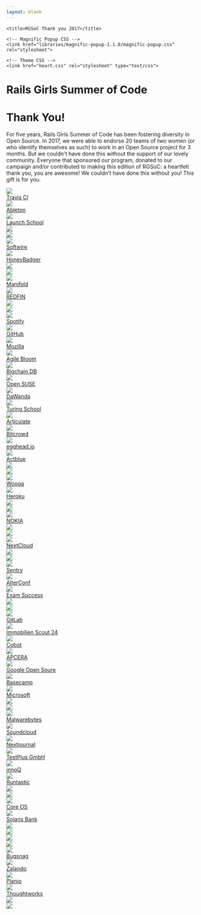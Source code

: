 ```yaml
---
layout: blank
---
```

<head>
  <meta charset="UTF-8">
    <meta name="viewport" content="width=device-width, initial-scale=1.0">
    <meta http-equiv="Cache-Control" content="public">
    <meta http-equiv="Cache-Control" content="max-age=3600">
    <meta http-equiv="Cache-Control" content="must-revalidate">

    <title>RGSoC Thank you 2017</title>

    <!-- Magnific Popup CSS -->
    <link href="libraries/magnific-popup-1.1.0/magnific-popup.css" rel="stylesheet">

    <!-- Theme CSS -->
    <link href="heart.css" rel="stylesheet" type="text/css">
</head>

<body>
    <div class="header">
        <h1>
            Rails Girls Summer of Code
        </h1>
    </div>
    <div class="headerText">
        <h1>
            Thank You!
        </h1>
        <p>
            For five years, Rails Girls Summer of Code has been fostering diversity in Open Source. In 2017, we were able to endorse 20 teams of two women (or who identify themselves as such) to work in an Open Source project for 3 months. But we couldn't have done this without the support of our lovely community. Everyone that sponsored our program, donated to our campaign and/or contributed to making this edition of RGSoC: a heartfelt thank you, you are awesome! We couldn't have done this without you! This gift is for you.
        </p>
    </div>
    <div class="wrapper">
        <div class= "centerWrapper">
            <div class="gridWrapper">
                <div></div>
                <div class="size5">
                    <a class="sponsorsBox" href="img/photos/heart.png" title="The astonishing RGSoC partner: Travis CI (image credits: Inês Coelho)">
                        <img src="img/photos_min/heart.png" class="photo_size5">
                        <div class="sponsorNameBox">
                            <div class="sponsorName">
                                Travis CI
                            </div>
                        </div>
                    </a>
                </div>
                <div class="size1">
                    <a class="sponsorsBox" href="img/photos/heart.png" title="Ableton, Bronze Sponsor of RGSoC 2017 (image credits: RGSoC)">
                        <img src="img/photos_min/heart.png" class="photo_size1">
                        <div class="sponsorNameBox">
                            <div class="sponsorName">
                                Ableton
                            </div>
                        </div>
                    </a>
                </div>
                <div class="size1">
                    <a class="sponsorsBox" href="img/photos/LaunchSchool.jpg" title="Launch School, proud 4th time sponsor of RGSoC (image credits: RGSoC)">
                        <img src="img/photos_min/LaunchSchool.jpg" class="photo_size1">
                        <div class="sponsorNameBox">
                            <div class="sponsorName">
                                Launch School
                            </div>
                        </div>
                    </a>
                </div>
                <div></div>
                <div class="size3">
                    <a class="sponsorsBox" href="img/photos/donors.jpg" title="All the superb persons that donated to make RGSoC 2017 a reality! (image credits: RGSoC)">
                        <img src="img/photos_min/donors.jpg" class="photo_size3">
                        <div class="sponsorNameBox">
                            <div class="sponsorName">
                                <img src="img/rgsoc.png" class="photo_size3">
                            </div>
                        </div>
                    </a>
                </div>
                <div class="size2V">
                    <a class="sponsorsBox" href="img/photos/softwire.jpg" title="Softwire, our silver sponsor (image credits: Janakshi Dulanga)">
                        <img src="img/photos_min/softwire.jpg" class="photo_size2V">
                        <div class="sponsorNameBox">
                            <div class="sponsorName">Softwire</div>
                        </div>
                    </a>
                </div>
                <div class="size1">
                    <a class="sponsorsBox" href="img/photos/honeybadger.jpg" title="HoneyBadger, fourth time sponsor of RGSoC (image credits: Jessica Leach)">
                        <img src="img/photos_min/honeybadger.jpg" class="photo_size1">
                        <div class="sponsorNameBox">
                            <div class="sponsorName">
                                HoneyBadger
                            </div>
                        </div>
                    </a>
                </div>
                <div class="size1">
                    <a class="sponsorsBox" href="img/photos/swag1.png" title="Our Swag package arrived to Albania! (Imeage Credits: team Codeaholics)">
                        <img src="img/photos_min/swag1.png" class="photo_size1">
                        <div class="sponsorNameBox">
                            <div class="sponsorName">
                                <img src="img/rgsoc.png" class="photo_size1">
                            </div>
                        </div>
                    </a>
                </div>
                <div></div>
                <div class="size1">
                    <a class="sponsorsBox" href="img/photos/heart.png" title="Our silver sponsor, Manifold (image credits: RGSoC)">
                        <img src="img/photos_min/heart.png" class="photo_size1">
                        <div class="sponsorNameBox">
                            <div class="sponsorName">
                                Manifold
                            </div>
                        </div>
                    </a>
                </div>
                <div class="size1">
                    <a class="sponsorsBox" href="img/photos/redfin.jpg" title="REDFIN, silver sponsor of RGSoC 2017 (image credits: RGSoC)">
                        <img src="img/photos_min/redfin.jpg" class="photo_size1">
                        <div class="sponsorNameBox">
                            <div class="sponsorName">
                                REDFIN
                            </div>
                        </div>
                    </a>
                </div> 
                <div class="size1">
                    <a class="sponsorsBox" href="img/photos/swag2.png" title="Our Swag packages arrive at every corner of the world! (image credits: Mayar Alaa)">
                        <img src="img/photos_min/swag2.png" class="photo_size1">
                        <div class="sponsorNameBox">
                            <div class="sponsorName">
                                <img src="img/rgsoc.png" class="photo_size1">
                            </div>
                        </div>
                    </a>
                </div>
                <div class="size1">
                    <a class="sponsorsBox" href="img/photos/heart.png" title="RGSoC silver sponsor - Spotify (image credits: )">
                        <img src="img/photos_min/heart.png" class="photo_size1">
                        <div class="sponsorNameBox">
                            <div class="sponsorName">
                                Spotify
                            </div>
                        </div>
                    </a>
                </div>
                <div class="size5">
                    <a class="sponsorsBox" href="img/photos/github.jpg" title="GitHub, our remarkable partner! (image credits: Y S Ramya)">
                        <img src="img/photos_min/github.jpg" class="photo_size5">
                        <div class="sponsorNameBox">
                            <div class="sponsorName">
                                GitHub
                            </div>
                        </div>
                    </a>
                </div>
                <div class="size2V">
                    <a class="sponsorsBox" href="img/photos/mozilla.jpg" title="Our silver sponsor Mozilla! (image credits: Anika Lindtner)">
                        <img src="img/photos_min/mozilla.jpg" class="photo_size2V">
                        <div class="sponsorNameBox">
                            <div class="sponsorName">
                                Mozilla
                            </div>
                        </div>
                    </a>
                </div>
                <div class="size1">
                    <a class="sponsorsBox" href="img/photos/agilebloom.jpg" title="Agile Bloom, our bronze sponsor (image credits: RGSoC)">
                        <img src="img/photos_min/agilebloom.jpg" class="photo_size1">
                        <div class="sponsorNameBox">
                            <div class="sponsorName">
                                Agile Bloom
                            </div>
                        </div>
                    </a>
                </div>
                <div class="size1">
                    <a class="sponsorsBox" href="img/photos/heart.png" title="RGSoC 2017 bronze sponsor: Bigchain DB (image credits: RGSoC)">
                        <img src="img/photos_min/heart.png" class="photo_size1">
                        <div class="sponsorNameBox">
                            <div class="sponsorName">
                                Bigchain DB
                            </div>
                        </div>
                    </a>
                </div>
                <div class="size1">
                    <a class="sponsorsBox" href="img/photos/openSUSE.jpg" title="Open SUSE's Geeko chameleon, our bronze sponsor (image credits: Jona Azizaj)">
                        <img src="img/photos_min/openSUSE.jpg" class="photo_size1">
                        <div class="sponsorNameBox">
                            <div class="sponsorName">
                                Open SUSE
                            </div>
                        </div>
                    </a>
                </div>
                <div class="size2H">
                    <a class="sponsorsBox" href="img/photos/dawanda.jpg" title="Proud 4th time RGSoC sponsor, Da Wanda! (image credits: RGSoC)">
                        <img src="img/photos_min/dawanda.jpg" class="photo_size2H">
                        <div class="sponsorNameBox">
                            <div class="sponsorName">
                                DaWanda
                            </div>
                        </div>
                    </a>
                </div>
                <div class="size1">
                    <a class="sponsorsBox" href="img/photos/turing.jpg" title="Turing School, our bronze sponsor (image credits: Ramon Huidobro)">
                        <img src="img/photos_min/turing.jpg" class="photo_size1">
                        <div class="sponsorNameBox">
                            <div class="sponsorName">
                                Turing School
                            </div>
                        </div>
                    </a>
                </div>
                <div class="size1">
                    <a class="sponsorsBox" href="img/photos/articulate.jpg" title="Articulate, sponsoring RGSoC for the 4th time! (image credits: Ana Sofia Pinho)">
                        <img src="img/photos_min/articulate.jpg" class="photo_size1">
                        <div class="sponsorNameBox">
                            <div class="sponsorName">
                                Articulate
                            </div>
                        </div>
                    </a>
                </div>
                <div class="size2H">
                    <a class="sponsorsBox" href="img/photos/bitcrowd.jpg" title="Silver sponsor Bitcrowd! (image credits: RGSoC)">
                        <img src="img/photos_min/bitcrowd.jpg" class="photo_size2H">
                        <div class="sponsorNameBox">
                            <div class="sponsorName">
                                Bitcrowd
                            </div>
                        </div>
                    </a>
                </div>
                <div class="size1">
                    <a class="sponsorsBox" href="img/photos/egghead.jpg" title="RGSoC 2017 bronze sponsor: egghead.io! (image credits: Lucas Pinto)">
                        <img src="img/photos_min/egghead.jpg" class="photo_size1">
                        <div class="sponsorNameBox">
                            <div class="sponsorName">
                                egghead.io
                            </div>
                        </div>
                    </a>
                </div>
                <div class="size1">
                    <a class="sponsorsBox" href="img/photos/heart.png" title="Actblue, bronze sponsor of RGSoC 2017 (image credits: RGSoC)">
                        <img src="img/photos_min/heart.png" class="photo_size1">
                        <div class="sponsorNameBox">
                            <div class="sponsorName">
                                Actblue
                            </div>
                        </div>
                    </a>
                </div>
                <div class="size1">
                    <a class="sponsorsBox" href="img/photos/orga1.png" title="RGSoC end of summer celebration at Mozilla (image credits: Anika Lindtner)">
                        <img src="img/photos_min/orga1.png" class="photo_size1">
                        <div class="sponsorNameBox">
                            <div class="sponsorName">
                                <img src="img/rgsoc.png" class="photo_size1">
                            </div>
                        </div>
                    </a>
                </div>
                <div class="size1">
                    <a class="sponsorsBox" href="img/photos/wooga.jpg" title="Wooga, sponsoring RGSoC since our first edition! <3 (image credits: Mayar Alaa)">
                        <img src="img/photos_min/wooga.jpg" class="photo_size1">
                        <div class="sponsorNameBox">
                            <div class="sponsorName">
                                Wooga
                            </div>
                        </div>
                    </a>
                </div>
                <div class="size1">
                    <a class="sponsorsBox" href="img/photos/heroku.jpg" title="Our bronze sponsor, Heroku! (image credits: Rails Girls Summer of Code)">
                        <img src="img/photos_min/heroku.jpg" class="photo_size1">
                        <div class="sponsorNameBox">
                            <div class="sponsorName">
                                Heroku
                            </div>
                        </div>
                    </a>
                </div>
                <div class="size1">
                    <a class="sponsorsBox" href="img/photos/swag6.jpg" title="The cat is in the box with RGSoC swag! (image credits: Lucas Pinto)">
                        <img src="img/photos_min/swag6.jpg" class="photo_size1">
                        <div class="sponsorNameBox">
                            <div class="sponsorName">
                                <img src="img/rgsoc.png" class="photo_size1">
                            </div>
                        </div>
                    </a>
                </div>
                <div class="size4">
                    <a class="sponsorsBox" href="img/photos/nokia.jpg" title="Platinum sponsor, Nokia! (image credits: Juliana Dias)">
                        <img src="img/photos_min/nokia.jpg" class="photo_size4">
                        <div class="sponsorNameBox">
                            <div class="sponsorName">
                                NOKIA
                            </div>
                        </div>
                    </a>
                </div>
                <div class="size1">
                    <a class="sponsorsBox" href="img/photos/swag3.png" title="Even cats love receiving RGSoC swag (image credits: Inês Coelho)">
                        <img src="img/photos_min/swag3.png" class="photo_size1">
                        <div class="sponsorNameBox">
                            <div class="sponsorName">
                                <img src="img/rgsoc.png" class="photo_size1">
                            </div>
                        </div>
                    </a>
                </div>
                <div class="size1">
                    <a class="sponsorsBox" href="img/photos/nextcloud.jpg" title="NextCloud, bronze sponsor of RGSoC 2017! (image credits: Jona Azizaj)">
                        <img src="img/photos_min/nextcloud.jpg" class="photo_size1">
                        <div class="sponsorNameBox">
                            <div class="sponsorName">
                                NextCloud
                            </div>
                        </div>
                    </a>
                </div>
                <div class="size5">
                    <a class="sponsorsBox" href="img/photos/general.jpg" title="In 2017, RGSoC fostered 40 persons (20 teams) from underrepresented groups in tech to work in OSS. With your help, we are changing the world! (image credits: RGSoC)">
                        <img src="img/photos_min/general.jpg" class="photo_size5">
                        <div class="sponsorNameBox">
                            <div class="sponsorName">
                                <img src="img/rgsoc.png" class="photo_size5">
                            </div>
                        </div>
                    </a>
                </div>
                <div class="size1">
                    <a class="sponsorsBox" href="img/photos/sentry.jpg" title="Sentry, second time sponsoring RGSoC! (image credits: Jessica Leach)">
                        <img src="img/photos_min/sentry.jpg" class="photo_size1">
                        <div class="sponsorNameBox">
                            <div class="sponsorName">
                                Sentry
                            </div>
                        </div>
                    </a>
                </div>
                <div class="size1">
                    <a class="sponsorsBox" href="img/photos/alterconf.jpg" title="AlterConf, bronze sponsor of RGSoC 2017! (image credits: Laura Gaetano)">
                        <img src="img/photos_min/alterconf.jpg" class="photo_size1">
                        <div class="sponsorNameBox">
                            <div class="sponsorName">
                                AlterConf
                            </div>
                        </div>
                    </a>
                </div>
                <div class="size1">
                    <a class="sponsorsBox" href="img/photos/exam success.jpg" title="Exam Success, second time sponsoring RGSoC! (image credits: RGSoC)">
                        <img src="img/photos_min/exam success.jpg" class="photo_size1">
                        <div class="sponsorNameBox">
                            <div class="sponsorName">
                                Exam Success
                            </div>
                        </div>
                    </a>
                </div>
                <div class="size1">
                    <a class="sponsorsBox" href="img/photos/orga3.png" title="Feel the love in the final supervisor's call of RGSoC 2017! (image credits: Vaishali Thakkar)">
                        <img src="img/photos_min/orga3.png" class="photo_size1">
                        <div class="sponsorNameBox">
                            <div class="sponsorName">
                                <img src="img/rgsoc.png" class="photo_size1">
                            </div>
                        </div>
                    </a>
                </div>
                <div class="size1">
                    <a class="sponsorsBox" href="img/photos/gitlab.jpg" title="GitLab, broze sponsor of RGSoC! (image credits: Carsten Zimmermann)">
                        <img src="img/photos_min/gitlab.jpg" class="photo_size1">
                        <div class="sponsorNameBox">
                            <div class="sponsorName">
                                GitLab
                            </div>
                        </div>
                    </a>
                </div>
                <div class="size2H">
                    <a class="sponsorsBox" href="img/photos/Immobilienscout24.jpg" title="Immobilien Scout 24, silver sponsor, for the second time, of RGSoC! (image credits: Nynne Just Christoffersen)">
                        <img src="img/photos_min/Immobilienscout24.jpg" class="photo_size2H">
                        <div class="sponsorNameBox">
                            <div class="sponsorName">
                                Immobilien Scout 24
                            </div>
                        </div>
                    </a>
                </div>
                <div class="size1">
                    <a class="sponsorsBox" href="img/photos/cobot.jpg" title="Our bronze sponsor, Cobot (image credits: Y S Ramya)">
                        <img src="img/photos_min/cobot.jpg" class="photo_size1">
                        <div class="sponsorNameBox">
                            <div class="sponsorName">
                                Cobot
                            </div>
                        </div>
                    </a>
                </div>
                <div class="size1">
                    <a class="sponsorsBox" href="img/photos/APCERA.jpg" title="For the 3rd time, APCERA sponsoring RGSoC! (image credits: Rails Girls Summer of Code)">
                        <img src="img/photos_min/APCERA.jpg" class="photo_size1">
                        <div class="sponsorNameBox">
                            <div class="sponsorName">
                                APCERA
                            </div>
                        </div>
                    </a>
                </div>
                <div class="size3">
                    <a class="sponsorsBox" href="img/photos/heart.png" title="Google Open Soure, gold sponsor, supporting RGSoC since 1st edition! (image credits: )">
                        <img src="img/photos_min/heart.png" class="photo_size3">
                        <div class="sponsorNameBox">
                            <div class="sponsorName">
                                Google Open Soure
                            </div>
                        </div>
                    </a>
                </div>
                <div class="size1">
                    <a class="sponsorsBox" href="img/photos/heart.png" title="Basecamp, proud sponsor of RGSoC since our 1st edition! (image credits: )">
                        <img src="img/photos_min/heart.png" class="photo_size1">
                        <div class="sponsorNameBox">
                            <div class="sponsorName">
                                Basecamp
                            </div>
                        </div>
                    </a>
                </div>
                <div></div>
                <div class="size1">
                    <a class="sponsorsBox" href="img/photos/microsoft.jpg" title="Microsoft, bronze sponsor of RGSoC 2017! (image credits: Prachi Manchanda)">
                        <img src="img/photos_min/microsoft.jpg" class="photo_size1">
                        <div class="sponsorNameBox">
                            <div class="sponsorName">
                                Microsoft
                            </div>
                        </div>
                    </a>
                </div>
                <div class="size1">
                    <a class="sponsorsBox" href="img/photos/swag4.png" title="We love to see out teams playing with RGSoC's swag! (image credits: team ImpactDevs)">
                        <img src="img/photos_min/swag4.png" class="photo_size1">
                        <div class="sponsorNameBox">
                            <div class="sponsorName">
                                <img src="img/rgsoc.png" class="photo_size1">
                            </div>
                        </div>
                    </a>
                </div>
                <div class="size3">
                    <a class="sponsorsBox" href="img/photos/heart.png" title="Gold sponsor Mawarebytes, supporting RGSoC for the 3rd time! (image credits: Inês Coelho)">
                        <img src="img/photos_min/heart.png" class="photo_size3">
                        <div class="sponsorNameBox">
                            <div class="sponsorName">
                                Malwarebytes
                            </div>
                        </div>
                    </a>
                </div>
                <div class="size2H">
                    <a class="sponsorsBox" href="img/photos/soundcloud.jpg" title="Silver sponsor Soundcloud, supporting RGSoC since our 1st edition! (image credits: Vaishali Thakkar)">
                        <img src="img/photos_min/soundcloud.jpg" class="photo_size2H">
                        <div class="sponsorNameBox">
                            <div class="sponsorName">
                                Soundcloud
                            </div>
                        </div>
                    </a>
                </div>
                <div></div>
                <div></div>
                <div></div>
                <div class="size1">
                    <a class="sponsorsBox" href="img/photos/heart.png" title="Nextjournal, our bronze sponsor (image credits: )">
                        <img src="img/photos_min/heart.png" class="photo_size1">
                        <div class="sponsorNameBox">
                            <div class="sponsorName">
                                Nextjournal
                            </div>
                        </div>
                    </a>
                </div>
                <div class="size1">
                    <a class="sponsorsBox" href="img/photos/heart.png" title="TestPlus GmbH, bronze sponsor of RGSoC 2017 (image credits: )">
                        <img src="img/photos_min/heart.png" class="photo_size1">
                        <div class="sponsorNameBox">
                            <div class="sponsorName">
                                TestPlus GmbH
                            </div>
                        </div>
                    </a>
                </div>
                <div class="size2V">
                     <a class="sponsorsBox" href="img/photos/innoQ.jpg" title="innoQ, silver sponsor of RGSoC, supporting us since our 1st edition! (image credits: Chris Sun)">
                        <img src="img/photos_min/innoQ.jpg" class="photo_size2V">
                        <div class="sponsorNameBox">
                            <div class="sponsorName">
                                innoQ
                            </div>
                        </div>
                    </a>
                </div>
                <div class="size1">
                    <a class="sponsorsBox" href="img/photos/runtastic.jpg" title="Runtastic, our bronze sponsor (image credits: Amanda Branquinho)">
                        <img src="img/photos_min/runtastic.jpg" class="photo_size1">
                        <div class="sponsorNameBox">
                            <div class="sponsorName">
                                Runtastic
                            </div>
                        </div>
                    </a>
                </div>
                <div class="size3">
                    <a class="sponsorsBox" href="img/photos/conferences.jpg" title="All the conferences who supported our students and provided free tickets for the 2017 edition! (image credits: Maria Ronacher)">
                        <img src="img/photos_min/conferences.jpg" class="photo_size3">
                        <div class="sponsorNameBox">
                            <div class="sponsorName">
                                <img src="img/rgsoc.png" class="photo_size3">
                            </div>
                        </div>
                    </a>
                </div>
                <div class="size1">
                    <a class="sponsorsBox" href="img/photos/coreOS.jpg" title="Core OS, bronze sponsor of RGSoC for the 2nd time! (image credits: Jona Azizaj)">
                        <img src="img/photos_min/coreOS.jpg" class="photo_size1">
                        <div class="sponsorNameBox">
                            <div class="sponsorName">
                                Core OS
                            </div>
                        </div>
                    </a>
                </div>
                <div></div>
                <div></div>
                <div></div>
                <div></div>
                <div></div>
                <div class="size1">
                    <a class="sponsorsBox" href="img/photos/heart.png" title="Solaris Bank, our bronze sponsor (image credits: )">
                        <img src="img/photos_min/heart.png" class="photo_size1">
                        <div class="sponsorNameBox">
                            <div class="sponsorName">
                                Solaris Bank
                            </div>
                        </div>
                    </a>
                </div>
                <div class="size3">
                    <a class="sponsorsBox" href="img/photos/team.jpg" title="Shout-out to everyone that worked behind the scenes to make RGSoC 2017 a reality! (image credits: RGSoC)">
                        <img src="img/photos_min/team.jpg" class="photo_size3">
                        <div class="sponsorNameBox">
                            <div class="sponsorName">
                                <img src="img/rgsoc.png" class="photo_size3">
                            </div>
                        </div>
                    </a>
                </div>
                <div class="size1">
                    <a class="sponsorsBox" href="img/photos/swag5.png" title="All that swag! (image credits: Brihi Joshi)">
                        <img src="img/photos_min/swag5.png" class="photo_size1">
                        <div class="sponsorNameBox">
                            <div class="sponsorName">
                                <img src="img/rgsoc.png" class="photo_size1">
                            </div>
                        </div>
                    </a>
                </div>
                <div></div>
                <div></div>
                <div></div>
                <div></div>
                <div></div>
                <div></div>
                <div></div>
                <div class="size1">
                    <a class="sponsorsBox" href="img/photos/bugsnag.jpg" title="Bugsnag, 3th time sponsor of RGSoC! (image credits: Ana Sofia Pinho)">
                        <img src="img/photos_min/bugsnag.jpg" class="photo_size1">
                        <div class="sponsorNameBox">
                            <div class="sponsorName">
                                Bugsnag
                            </div>
                        </div>
                    </a>
                </div>
                <div class="size2V">
                    <a class="sponsorsBox" href="img/photos/zalando.jpg" title="Zalando, silver sponsor of RGSoC 2017! (image credits: RGSoC)">
                        <img src="img/photos_min/zalando.jpg" class="photo_size2V">
                        <div class="sponsorNameBox">
                            <div class="sponsorName">
                                Zalando
                            </div>
                        </div>
                    </a>
                </div>
                <div class="size1">
                    <a class="sponsorsBox" href="img/photos/planio.jpg" title="Planio, sponsoring RGSoC for the 4th time! (image credits: Ana Sofia Pinho)">
                        <img src="img/photos_min/planio.jpg" class="photo_size1">
                        <div class="sponsorNameBox">
                            <div class="sponsorName">
                                Planio
                            </div>
                        </div>
                    </a>
                </div>
                <div></div>
                <div></div>
                <div></div>
                <div></div>
                <div></div>
                <div></div>
                <div></div>
                <div></div>
                <div></div>
                <div class="size2H">
                    <a class="sponsorsBox" href="img/photos/thoughtworks.jpg" title="Silver sponsor Thoughtworks, supporting RGSoC for the 4th time! (image credits: Nada Ashraf)">
                        <img src="img/photos_min/thoughtworks.jpg" class="photo_size2H">
                        <div class="sponsorNameBox">
                            <div class="sponsorName">
                                Thoughtworks
                            </div>
                        </div>
                    </a>
                </div>
                <div></div>
                <div></div>
                <div></div>
                <div></div>
                <div></div>
                <div></div>
                <div></div>
                <div></div>
                <div></div>
                <div></div>
                <div></div>
                <div class="size1">
                    <a class="sponsorsBox" href="img/photos/orga4.png" title="Goodbye from our amazing supervisors! (image credits: Anika Lindtner)">
                        <img src="img/photos_min/orga4.png" class="photo_size1">
                        <div class="sponsorNameBox">
                            <div class="sponsorName">
                                <img src="img/rgsoc.png" class="photo_size1">
                            </div>
                        </div>
                    </a>
                </div>
            </div>
        </div>
    </div>
    <!-- jQuery -->
    <script src="//code.jquery.com/jquery-3.2.1.min.js"></script>
    <!-- Plugin JavaScript -->
    <script src="libraries/magnific-popup-1.1.0/magnific-popup.min.js"></script>
    <!-- Theme JS -->
    <script src="heart.js"></script>
</body>
